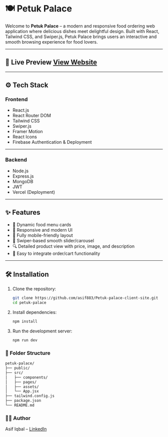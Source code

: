 # 🍽️ Petuk Palace

Welcome to **Petuk Palace** – a modern and responsive food ordering web application where delicious dishes meet delightful design. Built with React, Tailwind CSS, and Swiper.js, Petuk Palace brings users an interactive and smooth browsing experience for food lovers.

---

## 🚀 Live Preview [View Website](https://petuk-palace.web.app) 

---


## ⚙️ Tech Stack

### Frontend
- React.js
- React Router DOM
- Tailwind CSS
- Swiper.js
- Framer Motion
- React Icons
- Firebase Authentication & Deployment
---
### Backend
- Node.js
- Express.js
- MongoDB
- JWT
- Vercel (Deployment)

---
## ✨ Features

- 🍔 Dynamic food menu cards
- 🎨 Responsive and modern UI
- 📱 Fully mobile-friendly layout
- 🚀 Swiper-based smooth slider/carousel
- 🔍 Detailed product view with price, image, and description
- 🛒 Easy to integrate order/cart functionality

---

## 🛠️ Installation

1. Clone the repository:
   
   ```bash
   git clone https://github.com/asif883/Petuk-palace-client-site.git
   cd petuk-palace 
    ```

2. Install dependencies:
   ```bash
   npm install
   ```
3. Run the development server:
   ```bash
   npm run dev
   ```

### 📁 Folder Structure
```bash
petuk-palace/
├── public/
├── src/
│   ├── components/
│   ├── pages/
│   ├── assets/
│   └── App.jsx
├── tailwind.config.js
├── package.json
└── README.md
```

### 🧑‍💻 Author
Asif Iqbal – [LinkedIn](https://www.linkedin.com/in/asif-iqbal0)
